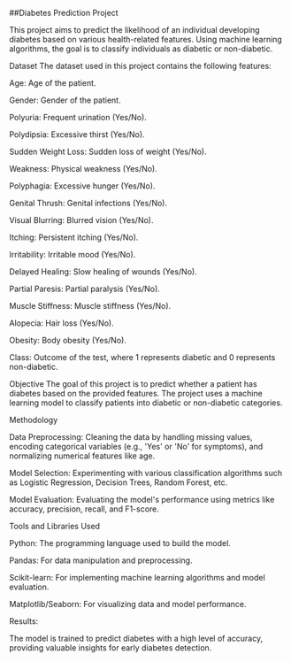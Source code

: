 ##Diabetes Prediction Project

This project aims to predict the likelihood of an individual developing diabetes based on various health-related features. Using machine learning algorithms, the goal is to classify individuals as diabetic or non-diabetic.


Dataset
The dataset used in this project contains the following features:


Age: Age of the patient.

Gender: Gender of the patient.

Polyuria: Frequent urination (Yes/No).

Polydipsia: Excessive thirst (Yes/No).

Sudden Weight Loss: Sudden loss of weight (Yes/No).

Weakness: Physical weakness (Yes/No).

Polyphagia: Excessive hunger (Yes/No).

Genital Thrush: Genital infections (Yes/No).

Visual Blurring: Blurred vision (Yes/No).

Itching: Persistent itching (Yes/No).

Irritability: Irritable mood (Yes/No).

Delayed Healing: Slow healing of wounds (Yes/No).

Partial Paresis: Partial paralysis (Yes/No).

Muscle Stiffness: Muscle stiffness (Yes/No).

Alopecia: Hair loss (Yes/No).

Obesity: Body obesity (Yes/No).

Class: Outcome of the test, where 1 represents diabetic and 0 represents non-diabetic.

Objective
The goal of this project is to predict whether a patient has diabetes based on the provided features. The project uses a machine learning model to classify patients into diabetic or non-diabetic categories.

Methodology

Data Preprocessing: Cleaning the data by handling missing values, encoding categorical variables (e.g., 'Yes' or 'No' for symptoms), and normalizing numerical features like age.

Model Selection: Experimenting with various classification algorithms such as Logistic Regression, Decision Trees, Random Forest, etc.

Model Evaluation: Evaluating the model's performance using metrics like accuracy, precision, recall, and F1-score.

Tools and Libraries Used

Python: The programming language used to build the model.

Pandas: For data manipulation and preprocessing.

Scikit-learn: For implementing machine learning algorithms and model evaluation.

Matplotlib/Seaborn: For visualizing data and model performance.

Results:

The model is trained to predict diabetes with a high level of accuracy, providing valuable insights for early diabetes detection.


